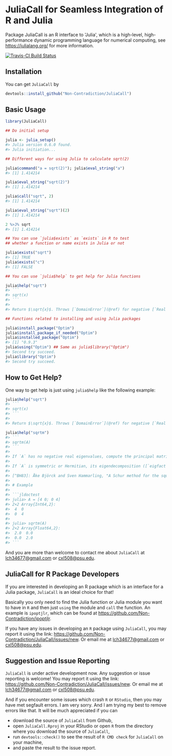 
<!-- README.md is generated from README.Rmd. Please edit that file -->
JuliaCall for Seamless Integration of R and Julia
=================================================

Package JuliaCall is an R interface to 'Julia', which is a high-level, high-performance dynamic programming language for numerical computing, see <https://julialang.org/> for more information.

[![Travis-CI Build Status](https://travis-ci.org/Non-Contradiction/JuliaCall.svg?branch=master)](https://travis-ci.org/Non-Contradiction/JuliaCall)

Installation
------------

You can get `JuliaCall` by

``` r
devtools::install_github("Non-Contradiction/JuliaCall")
```

Basic Usage
-----------

``` r
library(JuliaCall)

## Do initial setup

julia <- julia_setup()
#> Julia version 0.6.0 found.
#> Julia initiation...

## Different ways for using Julia to calculate sqrt(2)

julia$command("a = sqrt(2)"); julia$eval_string("a")
#> [1] 1.414214

julia$eval_string("sqrt(2)")
#> [1] 1.414214

julia$call("sqrt", 2)
#> [1] 1.414214

julia$eval_string("sqrt")(2)
#> [1] 1.414214

2 %>J% sqrt
#> [1] 1.414214

## You can use `julia$exists` as `exists` in R to test
## whether a function or name exists in Julia or not

julia$exists("sqrt")
#> [1] TRUE
julia$exists("c")
#> [1] FALSE

## You can use `julia$help` to get help for Julia functions

julia$help("sqrt")
#> ```
#> sqrt(x)
#> ```
#> 
#> Return $\sqrt{x}$. Throws [`DomainError`](@ref) for negative [`Real`](@ref) arguments. Use complex negative arguments instead. The prefix operator `√` is equivalent to `sqrt`.

## Functions related to installing and using Julia packages

julia$install_package("Optim")
julia$install_package_if_needed("Optim")
julia$installed_package("Optim")
#> [1] "0.9.3"
julia$using("Optim") ## Same as julia$library("Optim")
#> Second try succeed.
julia$library("Optim")
#> Second try succeed.
```

How to Get Help?
----------------

One way to get help is just using `julia$help` like the following example:

``` r
julia$help("sqrt")
#> ```
#> sqrt(x)
#> ```
#> 
#> Return $\sqrt{x}$. Throws [`DomainError`](@ref) for negative [`Real`](@ref) arguments. Use complex negative arguments instead. The prefix operator `√` is equivalent to `sqrt`.

julia$help("sqrtm")
#> ```
#> sqrtm(A)
#> ```
#> 
#> If `A` has no negative real eigenvalues, compute the principal matrix square root of `A`, that is the unique matrix $X$ with eigenvalues having positive real part such that $X^2 = A$. Otherwise, a nonprincipal square root is returned.
#> 
#> If `A` is symmetric or Hermitian, its eigendecomposition ([`eigfact`](@ref)) is used to compute the square root. Otherwise, the square root is determined by means of the Björck-Hammarling method [^BH83], which computes the complex Schur form ([`schur`](@ref)) and then the complex square root of the triangular factor.
#> 
#> [^BH83]: Åke Björck and Sven Hammarling, "A Schur method for the square root of a matrix", Linear Algebra and its Applications, 52-53, 1983, 127-140. [doi:10.1016/0024-3795(83)80010-X](http://dx.doi.org/10.1016/0024-3795(83)80010-X)
#> 
#> # Example
#> 
#> ```jldoctest
#> julia> A = [4 0; 0 4]
#> 2×2 Array{Int64,2}:
#>  4  0
#>  0  4
#> 
#> julia> sqrtm(A)
#> 2×2 Array{Float64,2}:
#>  2.0  0.0
#>  0.0  2.0
#> ```
```

And you are more than welcome to contact me about `JuliaCall` at <lch34677@gmail.com> or <cxl508@psu.edu>.

JuliaCall for R Package Developers
----------------------------------

If you are interested in developing an R package which is an interface for a Julia package, `JuliaCall` is an ideal choice for that!

Basically you only need to find the Julia function or Julia module you want to have in `R` and then just `using` the module and `call` the function. An example is `ipoptjlr`, which can be found at <https://github.com/Non-Contradiction/ipoptjlr>.

If you have any issues in developing an `R` package using `JuliaCall`, you may report it using the link: <https://github.com/Non-Contradiction/JuliaCall/issues/new>. Or email me at <lch34677@gmail.com> or <cxl508@psu.edu>.

Suggestion and Issue Reporting
------------------------------

`JuliaCall` is under active development now. Any suggestion or issue reporting is welcome! You may report it using the link: <https://github.com/Non-Contradiction/JuliaCall/issues/new>. Or email me at <lch34677@gmail.com> or <cxl508@psu.edu>.

And if you encounter some issues which crash `R` or `RStudio`, then you may have met segfault errors. I am very sorry. And I am trying my best to remove errors like that. It will be much appreciated if you can

-   download the source of `JuliaCall` from Github,
-   open `JuliaCall.Rproj` in your RStudio or open `R` from the directory where you download the source of `JuliaCall`,
-   run `devtools::check()` to see the result of `R CMD check` for `JuliaCall` on your machine,
-   and paste the result to the issue report.
